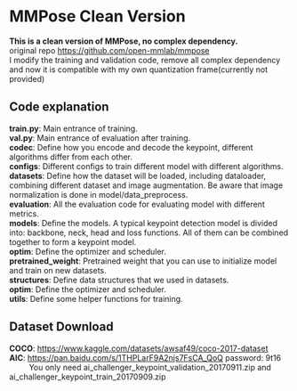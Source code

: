 # MMPose Clean Version
**This is a clean version of MMPose, no complex dependency.<br>**
original repo https://github.com/open-mmlab/mmpose<br>
I modify the training and validation code, remove all complex dependency and now it is compatible with my own quantization frame(currently not provided)<br>

## Code explanation ##
**train.py**: Main entrance of training.<br>
**val.py**: Main entrance of evaluation after training.<br>
**codec**: Define how you encode and decode the keypoint, different algorithms differ from each other.<br>
**configs**: Different configs to train different model with different algorithms.<br>
**datasets**: Define how the dataset will be loaded, including dataloader, combining different dataset and image augmentation. Be aware that image normalization is done in model/data_preprocess.<br>
**evaluation**: All the evaluation code for evaluating model with different metrics.<br>
**models**: Define the models. A typical keypoint detection model is divided into: backbone, neck, head and loss functions. All of them can be combined together to form a keypoint model.<br>
**optim**: Define the optimizer and scheduler.<br>
**pretrained_weight**: Pretrained weight that you can use to initialize model and train on new datasets.<br>
**structures**: Define data structures that we used in datasets.<br>
**optim**: Define the optimizer and scheduler.<br>
**utils**: Define some helper functions for training.<br>

## Dataset Download ##
**COCO**: https://www.kaggle.com/datasets/awsaf49/coco-2017-dataset<br>
**AIC**: https://pan.baidu.com/s/1THPLarF9A2njs7FsCA_QoQ  password: 9t16<br>
&nbsp;&nbsp;&nbsp;&nbsp;&nbsp;&nbsp;&nbsp;&nbsp; You only need ai_challenger_keypoint_validation_20170911.zip and ai_challenger_keypoint_train_20170909.zip<br>
